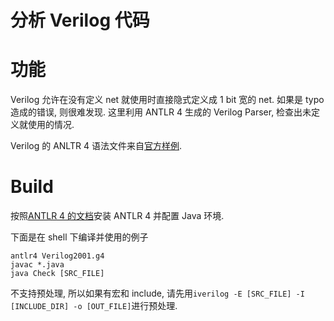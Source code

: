 # 分析 Verilog 代码

# 功能

Verilog 允许在没有定义 net 就使用时直接隐式定义成 1 bit 宽的 net. 如果是 typo 造成的错误, 则很难发现.
这里利用 ANTLR 4 生成的 Verilog Parser, 检查出未定义就使用的情况.

Verilog 的 ANLTR 4 语法文件来自[官方样例](https://github.com/antlr/grammars-v4/tree/master/verilog).

# Build

按照[ANTLR 4 的文档](https://github.com/antlr/antlr4/blob/master/doc/getting-started.md)安装 ANTLR 4 并配置 Java 环境.

下面是在 shell 下编译并使用的例子

```
antlr4 Verilog2001.g4
javac *.java
java Check [SRC_FILE]
```

不支持预处理, 所以如果有宏和 include, 请先用`iverilog -E [SRC_FILE] -I [INCLUDE_DIR] -o [OUT_FILE]`进行预处理.
